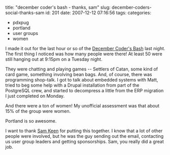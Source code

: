 title: "december coder's bash - thanks, sam"
slug: december-coders-social-thanks-sam
id: 201
date: 2007-12-12 07:16:56
tags: 
categories: 
- pdxpug
- portland
- user groups
- women

I made it out for the last hour or so of the [December Coder's Bash](http://pdxgroups.pbwiki.org/2007%20December%20Coders%20Social) last night. The first thing I noticed was how many people were there!  At least 50 were still hanging out at 9:15pm on a Tuesday night. 

They were chatting and playing games -- Settlers of Catan, some kind of card game, something involving bean bags. And, of course, there was programming shop-talk. I got to talk about embedded systems with Matt, tried to beg some help with a Drupal installation from part of the PostgreSQL crew, and started to decompress a little from the ERP migration I just completed on Monday. 

And there were a ton of women! My unofficial assessment was that about 15% of the group were women. 

Portland is so awesome. 

I want to thank [Sam Keen](http://twitter.com/samkeen/) for putting this together. I know that a lot of other people were involved, but he was the guy sending out the email, contacting us user group leaders and getting sponsorships. Sam, you really did a great job. 
